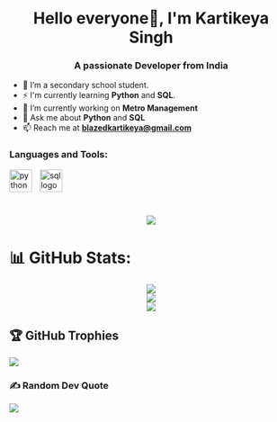 <h1 align="center">Hello everyone👋, I'm Kartikeya Singh</h1>
<h3 align="center">A passionate <strong> Developer</strong> from India</h3>

- 🌱 I’m a secondary school student.
- ⚡ I'm currently learning **Python** and **SQL**.
- 🔭 I’m currently working on **Metro Management**
- 💬 Ask me about **Python** and **SQL**
- 📫 Reach me at **blazedkartikeya@gmail.com**

<h3 align="left">Languages and Tools:</h3>
<div align="left">
  <img src="https://cdn.jsdelivr.net/gh/devicons/devicon/icons/python/python-original.svg" height="40" alt="python logo"  />
  <img width="6" />
  <img src="https://cdn.jsdelivr.net/gh/devicons/devicon/icons/mysql/mysql-original.svg" height="40" alt="sql logo"  />
  <img width="6" />

<h1 align="center">
  <a href="https://git.io/typing-svg">
    <img src="https://readme-typing-svg.herokuapp.com/?lines=console.log(%22Hello&nbsp;World!%22);print(%22Hello&nbsp;World!%22);printf(%22Hello&nbsp;World!%22);fmt.Println(%22Hello&nbsp;World!%22);println!(%22Hello&nbsp:World!%22);cout%20%3C%3C%20%22Hello&nbsp:World!%22&center=true&size=18&width=550">
  </a>
</h1>

# 📊 GitHub Stats:
<div align='center'>
  
![](https://github-readme-streak-stats.herokuapp.com/?user=theblazius&theme=radical&hide_border=false)<br/>
![](https://github-readme-stats.vercel.app/api?username=theblazius&theme=radical&hide_border=false&include_all_commits=false&count_private=false)<br>
![](https://github-readme-stats.vercel.app/api/top-langs/?username=theblazius&theme=radical&hide_border=false&include_all_commits=false&count_private=false&layout=compact)<br>
</div>


## 🏆 GitHub Trophies
![](https://github-profile-trophy.vercel.app/?username=theblazius&theme=dracula&no-frame=false&no-bg=false&margin-w=4)

### ✍️ Random Dev Quote
![](https://quotes-github-readme.vercel.app/api?type=horizontal&theme=radical)
